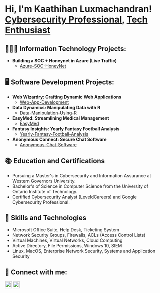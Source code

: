 <h1>Hi, I'm Kaathihan Luxmachandran! <br/><a href="http://github.com/kaathihan">Cybersecurity Professional</a>, <a href="https://www.linkedin.com/in/kaathihan/">Tech Enthusiast</a></h1>

<h2>👨🏽‍💻 Information Technology Projects:</h2>

- <b>Building a SOC + Honeynet in Azure (Live Traffic)</b>
  - [Azure-SOC-HoneyNet](https://github.com/Kaathihan/Azure-SOC-HoneyNet/)

<h2>🖥️ Software Development Projects:</h2>

- <b>Web Wizardry: Crafting Dynamic Web Applications</b>
  - [Web-App-Development](https://github.com/Kaathihan/Web-App-Development)
- <b>Data Dynamics: Manipulating Data with R</b>
  - [Data-Manipulation-Using-R](https://github.com/Kaathihan/Data-Manipulation-Using-R)
- <b>EasyMed: Streamlining Medical Management</b>
  - [EasyMed](https://github.com/Kaathihan/EasyMed)
- <b>Fantasy Insights: Yearly Fantasy Football Analysis</b>
  - [Yearly-Fantasy-Football-Analysis](https://github.com/Kaathihan/Yearly-Fantasy-Football-Analysis)
- <b>Anonymous Connect: Secure Chat Software</b>
  - [Anonymous-Chat-Software](https://github.com/Kaathihan/Anonymous-Chat-Software)
<h2>📚 Education and Certifications</h2>

- Pursuing a Master's in Cybersecurity and Information Assurance at Western Governors University.
- Bachelor's of Science in Computer Science from the University of Ontario Institute of Technology.
- Certified Cybersecurity Analyst (LeveldCareers) and Google Cybersecurity Professional.

<h2>🔧 Skills and Technologies</h2>

- Microsoft Office Suite, Help Desk, Ticketing System
- Network Security Groups, Firewalls, ACLs (Access Control Lists)
- Virtual Machines, Virtual Networks, Cloud Computing
- Active Directory, File Permissions, Windows 10, SIEM
- Linux, MacOS, Enterprise Network Security, Systems and Application Security

<h2> 🤳 Connect with me:</h2>

[<img align="left" alt="Kaathihan Luxmachandran | LinkedIn" width="22px" src="https://cdn.jsdelivr.net/npm/simple-icons@v3/icons/linkedin.svg" />][linkedin]
[<img align="left" alt="Kaathihan Luxmachandran | GitHub" width="22px" src="https://cdn.jsdelivr.net/npm/simple-icons@v3/icons/github.svg" />][github]

[linkedin]: https://www.linkedin.com/in/kaathihan/
[github]: http://github.com/kaathihan

<!--
**kaathihan/kaathihan** is a ✨ _special_ ✨ repository because its `README.md` (this file) appears on your GitHub profile.

Here are some ideas to get you started:

- 🔭 I’m currently working on enhancing my cybersecurity skills.
- 🌱 I’m currently learning advanced network security techniques.
- 👯 I’m looking to collaborate on cybersecurity projects.
- 🤔 I’m looking for help with expanding my professional network.
- 💬 Ask me about my experience in real estate data security.
- 📫 How to reach me: Kaathihan.Lux@gmail.com
- 😄 Pronouns: He/Him
- ⚡ Fun fact: I have a background in real estate investment management.
-->
